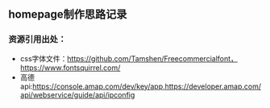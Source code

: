 ## homepage制作思路记录

### 资源引用出处：
+ css字体文件：https://github.com/Tamshen/Freecommercialfont，https://www.fontsquirrel.com/
+ 高德api:https://console.amap.com/dev/key/app,https://developer.amap.com/api/webservice/guide/api/ipconfig